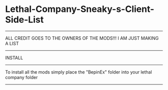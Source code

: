 # Lethal-Company-Sneaky-s-Client-Side-List


________________________________________________________________

ALL CREDIT GOES TO THE OWNERS OF THE MODS!!! I AM JUST MAKING A LIST 
________________________________________________________________



 INSTALL
________________________________

To install all the mods simply place the "BepinEx" folder into your lethal company folder

________________________________



